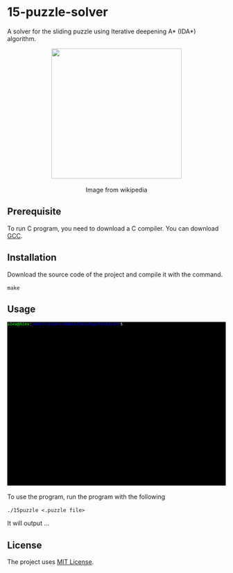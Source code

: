 # 15-puzzle-solver

A solver for the sliding puzzle using Iterative deepening A* (IDA*) algorithm. 

<p align="center">
  <img width="300" height="300" src="https://upload.wikimedia.org/wikipedia/commons/f/ff/15-puzzle_magical.svg">
  <p align="center">Image from wikipedia</p>
</p>

## Prerequisite

To run C program, you need to download a C compiler. You can download [GCC](https://gcc.gnu.org/).

## Installation

Download the source code of the project and compile it with the command. 
```
make
```
## Usage

![](15ps.gif)

To use the program, run the program with the following
```
./15puzzle <.puzzle file>
```
It will output ...

## License

The project uses [MIT License](<LICENSE>).
